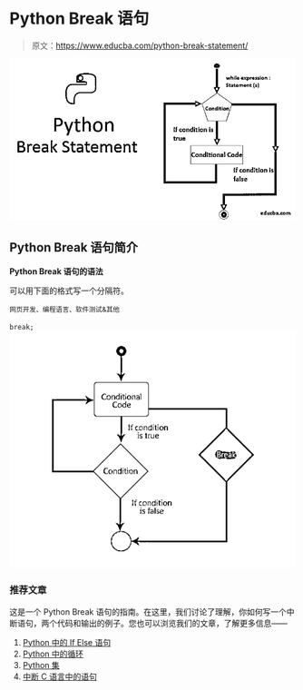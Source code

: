 # Python Break 语句

> 原文：<https://www.educba.com/python-break-statement/>

![python break statement](img/87c3d749316ea7d7253e0570a532381c.png)



## Python Break 语句简介

**Python Break 语句的语法**

可以用下面的格式写一个分隔符。

<small>网页开发、编程语言、软件测试&其他</small>

`break;` ![python-break-statement 2](img/ca9a1fdd3324827677dd29d3008e540c.png)



### 推荐文章

这是一个 Python Break 语句的指南。在这里，我们讨论了理解，你如何写一个中断语句，两个代码和输出的例子。您也可以浏览我们的文章，了解更多信息——

1.  [Python 中的 If Else 语句](https://www.educba.com/if-else-statement-in-python/)
2.  [Python 中的循环](https://www.educba.com/loops-in-python/)
3.  [Python 集](https://www.educba.com/python-sets/)
4.  [中断 C 语言中的语句](https://www.educba.com/break-statement-in-c/)





